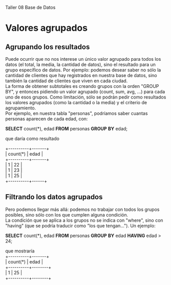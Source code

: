 Taller 08											Base de Datos

# **Valores agrupados**

## **Agrupando los resultados**

Puede ocurrir que no nos interese un único valor agrupado para todos los datos (el total, la media, la cantidad de datos), sino el resultado para un grupo específico de datos. Por ejemplo: podemos desear saber no sólo la cantidad de clientes que hay registrados en nuestra base de datos, sino también la cantidad de clientes que viven en cada ciudad.  
La forma de obtener subtotales es creando grupos con la orden "GROUP BY", y entonces pidiendo un valor agrupado (count, sum, avg, ...) para cada uno de esos grupos. Como limitación, sólo se podrán pedir como resultados los valores agrupados (como la cantidad o la media) y el criterio de agrupamiento.  
Por ejemplo, en nuestra tabla "personas", podríamos saber cuantas personas aparecen de cada edad, con:

**SELECT** count(\*), edad **FROM** personas **GROUP** **BY** edad;

que daría como resultado

\+----------+-------+  
| count(\*) | edad |  
\+----------+-------+  
|        1    |   22    |  
|        1    |   23    |  
|        1    |   25    |  
\+----------+------+

## **Filtrando los datos agrupados**

Pero podemos llegar más allá: podemos no trabajar con todos los grupos posibles, sino sólo con los que cumplen alguna condición.  
La condición que se aplica a los grupos no se indica con "where", sino con "having" (que se podría traducir como "los que tengan..."). Un ejemplo:

**SELECT** count(\*), edad **FROM** personas **GROUP** **BY** edad **HAVING** edad \> 24;

que mostraría  
\+----------+-------+  
| count(\*) | edad |  
\+----------+--------+  
|        1     |   25   |  
\+----------+--------+  

